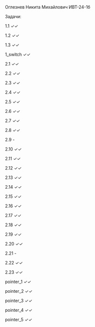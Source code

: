 Оглезнев Никита Михайлович ИВТ-24-1б

Задачи:

1.1 ✓✓

1.2 ✓✓

1.3 ✓✓

1_switch ✓✓

2.1 ✓✓

2.2 ✓✓

2.3 ✓✓

2.4 ✓✓

2.5 ✓✓

2.6 ✓✓

2.7 ✓✓

2.8 ✓✓

2.9 -

2.10 ✓✓

2.11 ✓✓

2.12 ✓✓

2.13 ✓✓

2.14 ✓✓

2.15 ✓✓

2.16 ✓✓

2.17 ✓✓

2.18 ✓✓

2.19 ✓✓

2.20 ✓✓

2.21 -

2.22 ✓✓

2.23 ✓✓

pointer_1 ✓✓

pointer_2 ✓✓

pointer_3 ✓✓

pointer_4 ✓✓

pointer_5 ✓✓